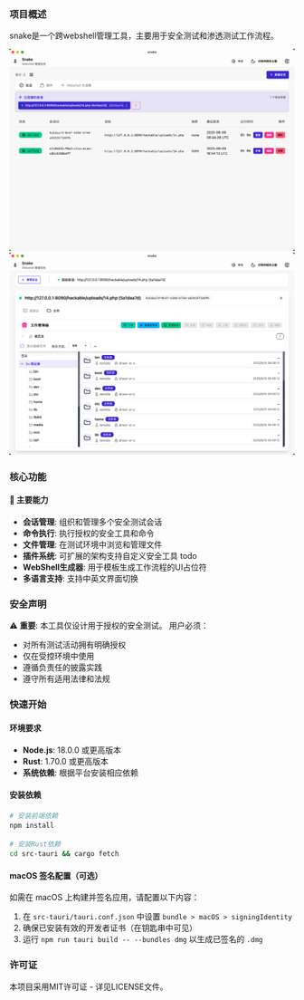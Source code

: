 
### 项目概述
snake是一个跨webshell管理工具，主要用于安全测试和渗透测试工作流程。

![session](/public/session.png)
![file](/public/file.png)


### 核心功能

#### 🎯 主要能力
- **会话管理**: 组织和管理多个安全测试会话
- **命令执行**: 执行授权的安全工具和命令
- **文件管理**: 在测试环境中浏览和管理文件
- **插件系统**: 可扩展的架构支持自定义安全工具 todo
- **WebShell生成器**: 用于模板生成工作流程的UI占位符
- **多语言支持**: 支持中英文界面切换

### 安全声明
⚠️ **重要**: 本工具仅设计用于授权的安全测试。
用户必须：
- 对所有测试活动拥有明确授权
- 仅在受控环境中使用
- 遵循负责任的披露实践
- 遵守所有适用法律和法规

### 快速开始

#### 环境要求
- **Node.js**: 18.0.0 或更高版本
- **Rust**: 1.70.0 或更高版本
- **系统依赖**: 根据平台安装相应依赖

#### 安装依赖
```bash
# 安装前端依赖
npm install

# 安装Rust依赖
cd src-tauri && cargo fetch
```

#### macOS 签名配置（可选）
如需在 macOS 上构建并签名应用，请配置以下内容：
1. 在 `src-tauri/tauri.conf.json` 中设置 `bundle > macOS > signingIdentity`
2. 确保已安装有效的开发者证书（在钥匙串中可见）
3. 运行 `npm run tauri build -- --bundles dmg` 以生成已签名的 `.dmg`

### 许可证
本项目采用MIT许可证 - 详见LICENSE文件。
